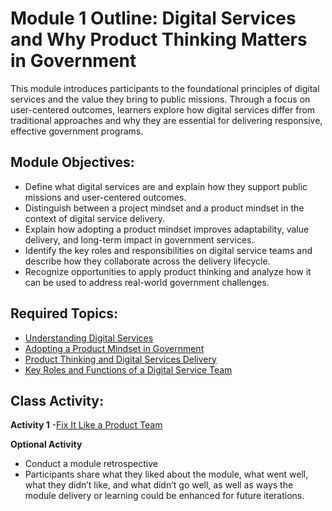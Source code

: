 # Module 1 Outline: Digital Services and Why Product Thinking Matters in Government
This module introduces participants to the foundational principles of digital services and the value they bring to public missions. Through a focus on user-centered outcomes, learners explore how digital services differ from traditional approaches and why they are essential for delivering responsive, effective government programs.

## Module Objectives:
- Define what digital services are and explain how they support public missions and user-centered outcomes.
- Distinguish between a project mindset and a product mindset in the context of digital service delivery.
- Explain how adopting a product mindset improves adaptability, value delivery, and long-term impact in government services.
- Identify the key roles and responsibilities on digital service teams and describe how they collaborate across the delivery lifecycle.
- Recognize opportunities to apply product thinking and analyze how it can be used to address real-world government challenges.


## Required Topics:
- [Understanding Digital Services](https://github.com/usds/ditap-curriculum-update/blob/main/3_Curriculum/3C_DITAP-Adaptation-Curriculum/3C.1_DITAP-Product-Thinking-And-Acquistions-Curriculum/Module%201/Understanding%20Digital%20Services.md)
- [Adopting a Product Mindset in Government](https://github.com/usds/ditap-curriculum-update/blob/main/3_Curriculum/3C_DITAP-Adaptation-Curriculum/3C.1_DITAP-Product-Thinking-And-Acquistions-Curriculum/Module%201/Adopting%20a%20Product%20Mindset%20in%20Government.md)
- [Product Thinking and Digital Services Delivery](https://github.com/usds/ditap-curriculum-update/blob/main/3_Curriculum/3C_DITAP-Adaptation-Curriculum/3C.1_DITAP-Product-Thinking-And-Acquistions-Curriculum/Module%201/Product%20Thinking%20and%20Digital%20Service%20Delivery.md)
- [Key Roles and Functions of a Digital Service Team](https://github.com/usds/ditap-curriculum-update/blob/main/3_Curriculum/3C_DITAP-Adaptation-Curriculum/3C.1_DITAP-Product-Thinking-And-Acquistions-Curriculum/Module%201/Key%20Roles%20and%20Functions%20of%20a%20Digital%20Service%20Team.md)


## Class Activity:
**Activity 1**
-[Fix It Like a Product Team](https://github.com/usds/ditap-curriculum-update/blob/main/3_Curriculum/3C_DITAP-Adaptation-Curriculum/3C.1_DITAP-Product-Thinking-And-Acquistions-Curriculum/Module%201/Class%20Activity%3A%20Fix%20It%20Like%20a%20Product%20Team.md) 
<br>

**Optional Activity**
- Conduct a module retrospective
-   Participants share what they liked about the module, what went well, what they didn’t like, and what didn’t go well, as well as ways the module delivery or learning could be enhanced for future iterations. 
